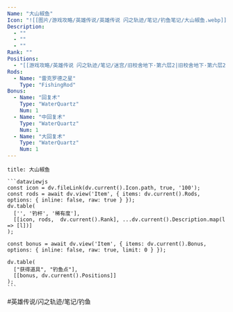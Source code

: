 ```yaml
---
Name: "大山椒鱼"
Icon: "![[图片/游戏攻略/英雄传说/英雄传说 闪之轨迹/笔记/钓鱼笔记/大山椒鱼.webp]]"
Description:
  - ""
  - ""
  - ""
Rank: ""
Positions:
  - "[[游戏攻略/英雄传说 闪之轨迹/笔记/迷宫/旧校舍地下·第六层2|旧校舍地下·第六层2]]"
Rods:
  - Name: "雷克罗德之星"
    Type: "FishingRod"
Bonus: 
  - Name: "回复术"
    Type: "WaterQuartz"
    Num: 1
  - Name: "中回复术"
    Type: "WaterQuartz"
    Num: 1
  - Name: "大回复术"
    Type: "WaterQuartz"
    Num: 1
---
```

````ad-fish
title: 大山椒鱼

```dataviewjs
const icon = dv.fileLink(dv.current().Icon.path, true, '100');
const rods = await dv.view('Item', { items: dv.current().Rods, options: { inline: false, raw: true } });
dv.table(
  ['', '钓杆', '稀有度'],
  [[icon, rods,  dv.current().Rank], ...dv.current().Description.map(l => [l])]
);

const bonus = await dv.view('Item', { items: dv.current().Bonus, options: { inline: false, raw: true, limit: 0 } });

dv.table(
  ["获得道具", "钓鱼点"],
  [[bonus, dv.current().Positions]]
);
```
````

#英雄传说/闪之轨迹/笔记/钓鱼